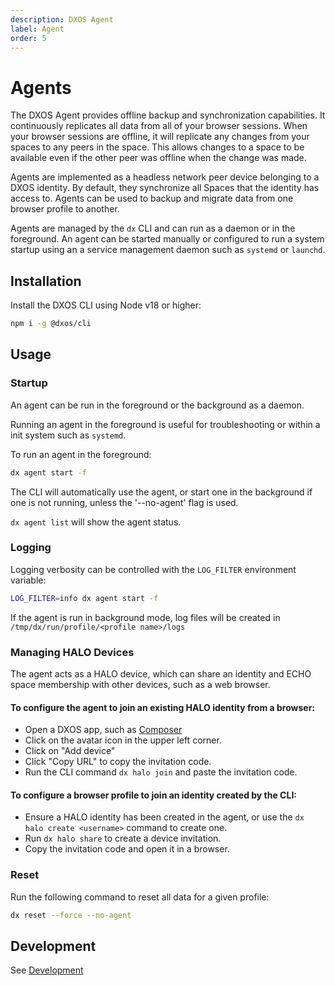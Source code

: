 ```yaml
---
description: DXOS Agent
label: Agent
order: 5
---
```


# Agents
The DXOS Agent provides offline backup and synchronization capabilities. It continuously replicates all data from all of your browser sessions. When your browser sessions are offline, it will replicate any changes from your spaces to any peers in the space. This allows changes to a space to be available even if the other peer was offline when the change was made.

Agents are implemented as a headless network peer device belonging to a DXOS identity. By default, they synchronize all Spaces that the identity has access to. Agents can be used to backup and migrate data from one browser profile to another.

Agents are managed by the `dx` CLI and can run as a daemon or in the foreground. An agent can be started manually or configured to run a system startup using an a service management daemon such as `systemd` or `launchd`.

## Installation

Install the DXOS CLI using Node v18 or higher:

```bash
npm i -g @dxos/cli
```

## Usage

### Startup
An agent can be run in the foreground or the background as a daemon.

Running an agent in the foreground is useful for troubleshooting or within a init system such as `systemd`.

To run an agent in the foreground:

```bash
dx agent start -f
```

The CLI will automatically use the agent, or start one in the background if one is not running, unless the '--no-agent' flag is used.

`dx agent list` will show the agent status.

### Logging
Logging verbosity can be controlled with the `LOG_FILTER` environment variable:

```bash
LOG_FILTER=info dx agent start -f
```

If the agent is run in background mode, log files will be created in `/tmp/dx/run/profile/<profile name>/logs`

### Managing HALO Devices
The agent acts as a HALO device, which can share an identity and ECHO space membership with other devices, such as a web browser.

#### To configure the agent to join an existing HALO identity from a browser:

* Open a DXOS app, such as [Composer](https://composer.dxos.org)
* Click on the avatar icon in the upper left corner.
* Click on "Add device"
* Click "Copy URL" to copy the invitation code.
* Run the CLI command `dx halo join` and paste the invitation code.

#### To configure a browser profile to join an identity created by the CLI:

* Ensure a HALO identity has been created in the agent, or use the `dx halo create <username>` command to create one.
* Run `dx halo share` to create a device invitation.
* Copy the invitation code and open it in a browser.

### Reset

Run the following command to reset all data for a given profile:

```bash
dx reset --force --no-agent
```

## Development

See [Development](https://github.com/dxos/dxos/tree/main/packages/devtools/cli#development)
